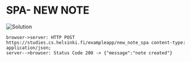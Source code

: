 # SPA- NEW NOTE

![Solution](./Untiled.png)

```
browser->server: HTTP POST https://studies.cs.helsinki.fi/exampleapp/new_note_spa content-type: application/json;
server-->browser: Status Code 200 -> {"message":"note created"}
```